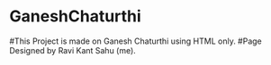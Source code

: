 # GaneshChaturthi


#This Project is made on Ganesh Chaturthi using HTML only.
#Page Designed by Ravi Kant Sahu (me).
